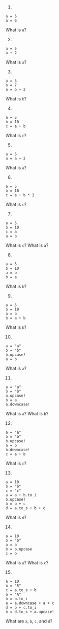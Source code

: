 1.
```
a = 5
a = 6
```
What is `a`?

2.
```
a = 5
a + 2
```
What is `a`?

3.
```
a = 5
b = 7
a = b + 2
```
What is `b`?

4.
```
a = 5
b = 10
c = a + b
```
What is `c`?

5.
```
a = 5
a = a + 2
```
What is `a`?

6.
```
a = 5
b = 10
c = a + b * 2
```
What is `c`?

7.
```
a = 5
b = 10
c = a
a = b
```
What is `c`?
What is `a`?

8.
```
a = 5
b = 10
a = b
b = a
```
What is `b`?

9.
```
a = 5
b = 10
a = b
b = a + b
```
What is `b`?

10.
```
a = "a"
b = "b"
b.upcase!
a = b
```
What is `a`?

11.
```
a = "a"
b = "b"
a.upcase!
b = a
a.downcase!
```
What is `a`? What is `b`?

12.
```
a = "a"
b = "b"
b.upcase!
a = b
b.downcase!
c = a + b
```
What is `c`?

13.
```
a = 10
b = "b"
c = "c"
a = a + b.to_i
b.upcase!
b = b + c
d = a.to_s + b + c
```
What is `d`?

14.
```
a = 10
b = "b"
a = b
b = b.upcase
c = b
```
What is `a`? What is `c`?

15.
```
a = 10
b = "5"
c = a.to_s + b
a = "A"
b = b.to_i
a = a.downcase + a + c
d = b + c.to_i
b = d.to_s + a.upcase!
```
What are `a`, `b`, `c`, and `d`?

